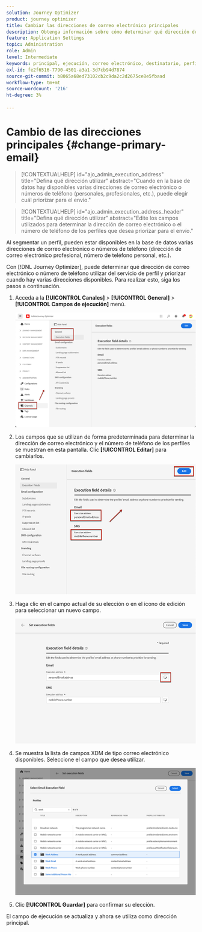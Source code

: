 ```yaml
---
solution: Journey Optimizer
product: journey optimizer
title: Cambiar las direcciones de correo electrónico principales
description: Obtenga información sobre cómo determinar qué dirección de correo electrónico utilizar desde el servicio de perfil.
feature: Application Settings
topic: Administration
role: Admin
level: Intermediate
keywords: principal, ejecución, correo electrónico, destinatario, perfil, optimizador
exl-id: fe2f6516-7790-4501-a3a1-3d7cb94d7874
source-git-commit: b8065a68ed73102cb2c9da2c2d2675ce8e5fbaad
workflow-type: tm+mt
source-wordcount: '216'
ht-degree: 3%

---
```


# Cambio de las direcciones principales {#change-primary-email}

>[!CONTEXTUALHELP]
>id="ajo_admin_execution_address"
>title="Defina qué dirección utilizar"
>abstract="Cuando en la base de datos hay disponibles varias direcciones de correo electrónico o números de teléfono (personales, profesionales, etc.), puede elegir cuál priorizar para el envío."

>[!CONTEXTUALHELP]
>id="ajo_admin_execution_address_header"
>title="Defina qué dirección utilizar"
>abstract="Edite los campos utilizados para determinar la dirección de correo electrónico o el número de teléfono de los perfiles que desea priorizar para el envío."

Al segmentar un perfil, pueden estar disponibles en la base de datos varias direcciones de correo electrónico o números de teléfono (dirección de correo electrónico profesional, número de teléfono personal, etc.).

Con [!DNL Journey Optimizer], puede determinar qué dirección de correo electrónico o número de teléfono utilizar del servicio de perfil y priorizar cuando hay varias direcciones disponibles. Para realizar esto, siga los pasos a continuación.

1. Acceda a la  **[!UICONTROL Canales]** > **[!UICONTROL General]** > **[!UICONTROL Campos de ejecución]** menú.

   ![](assets/primary-address-execution-fields.png)

1. Los campos que se utilizan de forma predeterminada para determinar la dirección de correo electrónico y el número de teléfono de los perfiles se muestran en esta pantalla. Clic **[!UICONTROL Editar]** para cambiarlos.

   ![](assets/primary-address.png)

1. Haga clic en el campo actual de su elección o en el icono de edición para seleccionar un nuevo campo.

   ![](assets/primary-address-edit.png)

1. Se muestra la lista de campos XDM de tipo correo electrónico disponibles. Seleccione el campo que desea utilizar.

   ![](assets/primary-address-select-field.png)

1. Clic **[!UICONTROL Guardar]** para confirmar su elección.

El campo de ejecución se actualiza y ahora se utiliza como dirección principal.

<!--1. You can also select an additional field to use as secondary email address. This allows you to determine which field to use if the primary field is empty for a profile. -->
